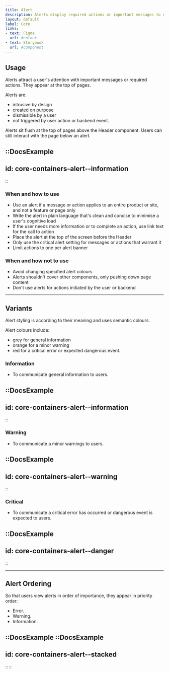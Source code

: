 ```yaml
---
title: Alert
description: Alerts display required actions or important messages to users.
layout: default
label: Core
links:
- text: Figma
  url: #colour
- text: Storybook
  url: #component
---
```


## Usage

Alerts attract a user's attention with important messages or required actions. They appear at the top of pages.

Alerts are:

- intrusive by design
- created on purpose
- dismissible by a user
- not triggered by user action or backend event.

Alerts sit flush at the top of pages above the Header component. Users can still interact with the page below an alert.

::DocsExample
---
id: core-containers-alert--information
---
::

### When and how to use
- Use an alert if a message or action applies to an entire product or site, and not a feature or page only
- Write the alert in plain language that's clean and concise to minimise a user's cognitive load
- If the user needs more information or to complete an action, use link text for the call to action
- Place the alert at the top of the screen before the Header
- Only use the critical alert setting for messages or actions that warrant it
- Limit actions to one per alert banner

### When and how not to use
- Avoid changing specified alert colours
- Alerts shouldn't cover other components, only pushing down page content
- Don't use alerts for actions initiated by the user or backend

---

## Variants

Alert styling is according to their meaning and uses semantic colours.

Alert colours include:

- grey for general information
- orange for a minor warning
- red for a critical error or expected dangerous event.

### Information

- To communicate general information to users.

::DocsExample
---
id: core-containers-alert--information
---
::

### Warning

- To communicate a minor warnings to users.

::DocsExample
---
id: core-containers-alert--warning
---
::

### Critical

- To communicate a critical error has occurred or dangerous event is expected to users.

::DocsExample
---
id: core-containers-alert--danger
---
::

---

## Alert Ordering

So that users view alerts in order of importance, they appear in priority order:

- Error.
- Warning.
- Information.


::DocsExample
  ::DocsExample
  ---
  id: core-containers-alert--stacked
  ---
  ::
::
